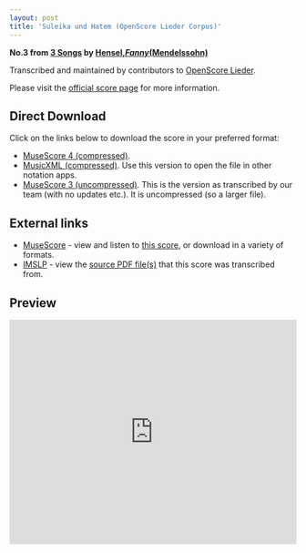 ```yaml
---
layout: post
title: 'Suleika und Hatem (OpenScore Lieder Corpus)'
---
```


__No.3 from [3 Songs](https://fourscoreandmore.org/openscore/lieder/Hensel,_Fanny_%28Mendelssohn%29/3_Songs/) by [Hensel,_Fanny_(Mendelssohn)](https://fourscoreandmore.org/openscore/lieder/Hensel,_Fanny_%28Mendelssohn%29)__

Transcribed and maintained by contributors to [OpenScore Lieder].

Please visit the [official score page] for more information.

[official score page]: https://musescore.com/openscore-lieder-corpus/scores/6022146
[OpenScore Lieder]: https://musescore.com/openscore-lieder-corpus

## Direct Download

Click on the links below to download the score in your preferred format:
- [MuseScore 4 (compressed)](https://fourscoreandmore.org/openscore/lieder/Hensel,_Fanny_%28Mendelssohn%29/3_Songs/3_Suleika_und_Hatem.mscz).
- [MusicXML (compressed)](https://fourscoreandmore.org/openscore/lieder/Hensel,_Fanny_%28Mendelssohn%29/3_Songs/3_Suleika_und_Hatem.mxl). Use this version to open the file in other notation apps.
- [MuseScore 3 (uncompressed)](https://raw.githubusercontent.com/OpenScore/Lieder/refs/heads/main/scores/Hensel,_Fanny_%28Mendelssohn%29/3_Songs/3_Suleika_und_Hatem/lc6022146.mscx). This is the version as transcribed by our team (with no updates etc.). It is uncompressed (so a larger file).

## External links

- [MuseScore] - view and listen to [this score][MuseScore], or download in a variety of formats.
- [IMSLP] - view the [source PDF file(s)][IMSLP] that this score was transcribed from.

[MuseScore]: https://musescore.com/score/6022146
[IMSLP]: https://imslp.org/wiki/Special:ReverseLookup/28641

## Preview

<iframe width="100%" height="394" src="https://musescore.com/openscore-lieder-corpus/scores/6022146/embed" frameborder="0" allowfullscreen allow="autoplay; fullscreen"></iframe>

